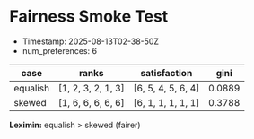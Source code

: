 # Fairness Smoke Test

- Timestamp: 2025-08-13T02-38-50Z
- num_preferences: 6

| case     | ranks                 | satisfaction               | gini   |
|----------|-----------------------|----------------------------|--------|
| equalish | [1, 2, 3, 2, 1, 3]    | [6, 5, 4, 5, 6, 4]         | 0.0889 |
| skewed   | [1, 6, 6, 6, 6, 6]    | [6, 1, 1, 1, 1, 1]         | 0.3788 |

**Leximin:** equalish > skewed (fairer)
